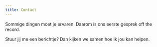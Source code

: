 ```yaml
---
title: Contact
---
```

Sommige dingen moet je ervaren. 
Daarom is ons eerste gesprek off the record.

Stuur jij me een berichtje? Dan kijken we samen hoe ik jou kan helpen.
